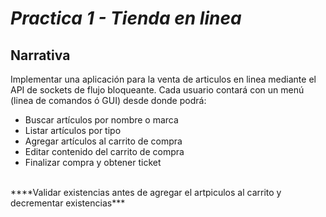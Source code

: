 # ***Practica 1 - Tienda en linea***
## Narrativa
Implementar  una aplicación para la venta de articulos en linea mediante el API de sockets de flujo bloqueante.
Cada usuario contará con un menú (linea de comandos ó GUI) desde donde podrá:
- Buscar artículos por nombre o marca 
- Listar artículos por tipo
- Agregar artículos al carrito de compra
- Editar contenido del carrito de compra
- Finalizar compra y obtener ticket
<br>
****Validar existencias antes de agregar el artpiculos al carrito y decrementar existencias*** 

## 
